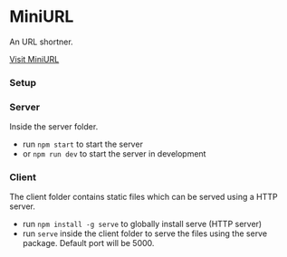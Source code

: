 # MiniURL

An URL shortner.

[Visit MiniURL](http://rd-mini-url.surge.sh)

### Setup

### Server

Inside the server folder.
- run `npm start` to start the server
- or `npm run dev` to start the server in development

### Client

The client folder contains static files which can be served using a HTTP server.
- run `npm install -g serve` to globally install serve (HTTP server)
- run `serve` inside the client folder to serve the files using the serve package. Default port will be 5000.